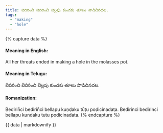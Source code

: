 ```yaml
---
title: బెదిరించి బెదిరించి బెల్లపు కుండకు తూటు పొడిచినదట.
tags:
  - "making"
  - "hole"
---
```


{% capture data %}
#### Meaning in English:
All her threats ended in making a hole in the molasses pot.

#### Meaning in Telugu:
బెదిరించి బెదిరించి బెల్లపు కుండకు తూటు పొడిచినదట.

#### Romanization:
Bedirin̄ci bedirin̄ci bellapu kuṇḍaku tūṭu poḍicinadaṭa.
Bedirinci bedirinci bellapu kundaku tutu podicinadata.
{% endcapture %}

{{ data | markdownify }}

